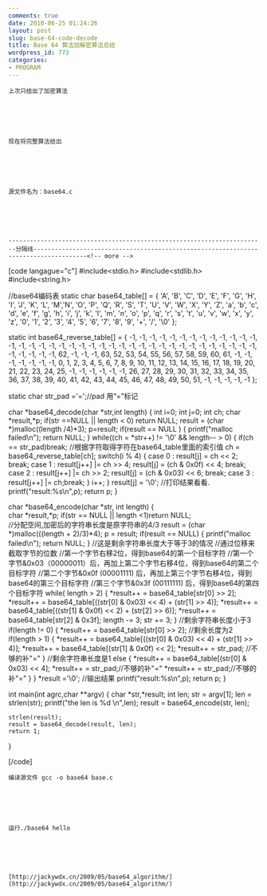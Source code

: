 ```yaml
---
comments: true
date: 2010-06-25 01:24:26
layout: post
slug: base-64-code-decode
title: Base 64 算法加解密算法总结
wordpress_id: 773
categories:
- PROGRAM
---
```



	上次只给出了加密算法






	现在将完整算法给出






	源文件名为：base64.c






	------------------------------------------------------------------------分隔线-------------------------------------------------------------------------------------<!-- more -->
[code langague="c"]
#include<stdio.h>
#include<stdlib.h>
#include<string.h>

//base64编码表
static char base64_table[] = {
	'A', 'B', 'C', 'D', 'E', 'F', 'G', 'H', 'I', 'J', 'K',
	'L', 'M','N', 'O', 'P', 'Q', 'R', 'S', 'T', 'U', 'V',
	'W', 'X', 'Y', 'Z', 'a', 'b', 'c', 'd', 'e', 'f', 'g',
	'h', 'i', 'j', 'k', 'l', 'm', 'n', 'o', 'p', 'q', 'r',
	's', 't', 'u', 'v', 'w', 'x', 'y', 'z', '0', '1', '2',
	'3', '4', '5', '6', '7', '8', '9', '+', '/', '\0'
};

static int base64_reverse_table[] = {
 -1, -1, -1, -1, -1, -1, -1, -1, -1, -1, -1, -1, -1, -1, -1, -1, 
 -1, -1, -1, -1, -1, -1, -1, -1, -1, -1, -1, -1, -1, -1, -1, -1,
 -1, -1, -1, -1, -1, -1, -1, -1, -1, -1, -1, 62, -1, -1, -1, 63,
 52, 53, 54, 55, 56, 57, 58, 59, 60, 61, -1, -1, -1, -1, -1, -1,
 -1,  0,  1,  2,  3,  4,  5,  6,  7,  8,  9, 10, 11, 12, 13, 14,
 15, 16, 17, 18, 19, 20, 21, 22, 23, 24, 25, -1, -1, -1, -1, -1,
 -1, 26, 27, 28, 29, 30, 31, 32, 33, 34, 35, 36, 37, 38, 39, 40,
 41, 42, 43, 44, 45, 46, 47, 48, 49, 50, 51, -1, -1, -1, -1, -1
};

static char str_pad ='=';//pad 用“=”标记

char *base64_decode(char *str,int length)
{
	int i=0;
	int	j=0;
	int ch;
	char *result,*p;
	if(str ==NULL || length < 0) return NULL;
	result = (char *)malloc((length /4)*3);
	p=result;
	if(result == NULL )
	{
		printf("malloc failed\n");
		return NULL;
	}
	while((ch = *str++) != '\0' && length-- > 0)
	{
		if(ch == str_pad)break;
		//根据字符取得字符在base64_table里面的索引值
		ch = base64_reverse_table[ch];
		switch(i % 4)
		{
		case 0 : result[j] = ch << 2; break;
		case 1 : result[j++] |= ch >> 4;
		         result[j] = (ch & 0x0f) << 4;
	         	 break;
    	case 2 : result[j++] |= ch >> 2;
				 result[j] = (ch & 0x03) << 6;
		         break;
		case 3 : result[j++] |= ch;break;
		}
		i++;
	}
	result[j] = '\0';
	//打印结果看看.
	printf("result:%s\n",p);
	return p;
}
	 
char *base64_encode(char *str, int length)
{  
    char *result,*p;
	if(str == NULL || length <1)return NULL;          
	//分配空间,加密后的字符串长度是原字符串的4/3
	result = (char *)malloc(((length + 2)/3)*4);
	p = result;
	if(result == NULL)
	{
	printf("malloc failed\n");
	return NULL;
	}
	//这是剩余字符串长度大于等于3的情况
	//通过位移来截取字节的位数
	//第一个字节右移2位，得到base64的第一个目标字符
	//第一个字节&0x03（00000011）后，再加上第二个字节右移4位，得到base64的第二个目标字符
	//第二个字节&0x0f (00001111) 后，再加上第三个字节右移4位，得到base64的第三个目标字符
	//第三个字节&0x3f (00111111) 后，得到base64的第四个目标字符
	while( length > 2)
	{
	*result++ = base64_table[str[0] >> 2];
	*result++ = base64_table[((str[0] & 0x03) << 4) + (str[1] >> 4)];
	*result++ = base64_table[((str[1] & 0x0f) << 2) + (str[2] >> 6)];
	*result++ = base64_table[str[2] & 0x3f];
	length -= 3;
	str += 3;
	}
	//剩余字符串长度小于3
	if(length != 0)
	{
	*result++ = base64_table[str[0] >> 2];
	//剩余长度为2
		if(length > 1)
		{
		*result++ = base64_table[((str[0] & 0x03) << 4) + (str[1] >> 4)];
		*result++ = base64_table[(str[1] & 0x0f) << 2];
		*result++ = str_pad; //不够的补"="
		}
		//剩余字符串长度是1
		else
		{
		*result++ = base64_table[(str[0] & 0x03) << 4];
		*result++ = str_pad;//不够的补"="
		*result++ = str_pad;//不够的补"="
		}
	}
	*result ='\0';
	//输出结果
	printf("result:%s\n",p);
	return p;
}

int main(int agrc,char **argv)
{
	char *str,*result;
	int len;
	str = argv[1];
	len  = strlen(str);
	printf("the len is %d \n",len);
	result = base64_encode(str, len);
	
	strlen(result);
	result = base64_decode(result, len);
	return 1;
}

[/code]






	 






	编译源文件 gcc -o base64 base.c






	运行./base64 hello






	[http://jackywdx.cn/2009/05/base64_algorithm/](http://jackywdx.cn/2009/05/base64_algorithm/) 




